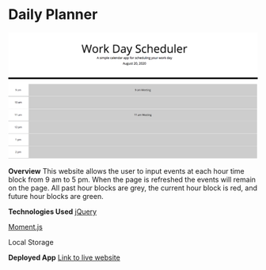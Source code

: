 # Daily Planner

<img src = "daily-planner.png" alt="screen shot of daily planner">

**Overview**
This website allows the user to input events at each hour time block from 9 am to 5 pm.  When the page is refreshed the events will remain on the page.  All past hour blocks are grey, the current hour block is red, and future hour blocks are green.

**Technologies Used**
[jQuery](https://jquery.com/)

[Moment.js](https://momentjs.com/)

Local Storage

**Deployed App**
[Link to live website](https://josh-wilson6289.github.io/daily-planner/)
